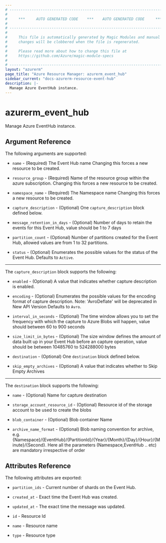 ```yaml
---
# ----------------------------------------------------------------------------
#
#     ***     AUTO GENERATED CODE    ***    AUTO GENERATED CODE     ***
#
# ----------------------------------------------------------------------------
#
#     This file is automatically generated by Magic Modules and manual
#     changes will be clobbered when the file is regenerated.
#
#     Please read more about how to change this file at
#     https://github.com/Azure/magic-module-specs
#
# ----------------------------------------------------------------------------
layout: "azurerm"
page_title: "Azure Resource Manager: azurerm_event_hub"
sidebar_current: "docs-azurerm-resource-event-hub"
description: |-
  Manage Azure EventHub instance.
---
```


# azurerm_event_hub

Manage Azure EventHub instance.


## Argument Reference

The following arguments are supported:

* `name` - (Required) The Event Hub name Changing this forces a new resource to be created.

* `resource_group` - (Required) Name of the resource group within the azure subscription. Changing this forces a new resource to be created.

* `namespace_name` - (Required) The Namespace name Changing this forces a new resource to be created.

* `capture_description` - (Optional) One `capture_description` block defined below.

* `message_retention_in_days` - (Optional) Number of days to retain the events for this Event Hub, value should be 1 to 7 days

* `partition_count` - (Optional) Number of partitions created for the Event Hub, allowed values are from 1 to 32 partitions.

* `status` - (Optional) Enumerates the possible values for the status of the Event Hub. Defaults to `Active`.

---

The `capture_description` block supports the following:

* `enabled` - (Optional) A value that indicates whether capture description is enabled.

* `encoding` - (Optional) Enumerates the possible values for the encoding format of capture description. Note: 'AvroDeflate' will be deprecated in New API Version Defaults to `Avro`.

* `interval_in_seconds` - (Optional) The time window allows you to set the frequency with which the capture to Azure Blobs will happen, value should between 60 to 900 seconds

* `size_limit_in_bytes` - (Optional) The size window defines the amount of data built up in your Event Hub before an capture operation, value should be between 10485760 to 524288000 bytes

* `destination` - (Optional) One `destination` block defined below.

* `skip_empty_archives` - (Optional) A value that indicates whether to Skip Empty Archives


---

The `destination` block supports the following:

* `name` - (Optional) Name for capture destination

* `storage_account_resource_id` - (Optional) Resource id of the storage account to be used to create the blobs

* `blob_container` - (Optional) Blob container Name

* `archive_name_format` - (Optional) Blob naming convention for archive, e.g. {Namespace}/{EventHub}/{PartitionId}/{Year}/{Month}/{Day}/{Hour}/{Minute}/{Second}. Here all the parameters (Namespace,EventHub .. etc) are mandatory irrespective of order

## Attributes Reference

The following attributes are exported:

* `partition_ids` - Current number of shards on the Event Hub.

* `created_at` - Exact time the Event Hub was created.

* `updated_at` - The exact time the message was updated.

* `id` - Resource Id

* `name` - Resource name

* `type` - Resource type
